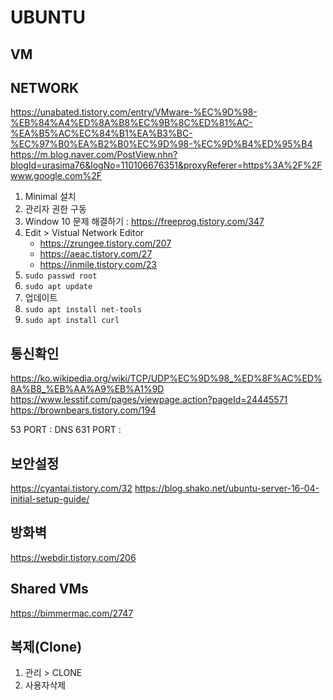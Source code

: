 # UBUNTU

## VM

## NETWORK

<https://unabated.tistory.com/entry/VMware-%EC%9D%98-%EB%84%A4%ED%8A%B8%EC%9B%8C%ED%81%AC-%EA%B5%AC%EC%84%B1%EA%B3%BC-%EC%97%B0%EA%B2%B0%EC%9D%98-%EC%9D%B4%ED%95%B4>
<https://m.blog.naver.com/PostView.nhn?blogId=urasima76&logNo=110106676351&proxyReferer=https%3A%2F%2Fwww.google.com%2F>

1. Minimal 설치
2. 관리자 권한 구동
3. Window 10 문제 해결하기 : <https://freeprog.tistory.com/347>
4. Edit > Vistual Network Editor
    - <https://zrungee.tistory.com/207>
    - <https://aeac.tistory.com/27>
    - <https://inmile.tistory.com/23>
5. `sudo passwd root`
6. `sudo apt update`
7. 업데이트
8. `sudo apt install net-tools`
9. `sudo apt install curl`

## 통신확인

<https://ko.wikipedia.org/wiki/TCP/UDP%EC%9D%98_%ED%8F%AC%ED%8A%B8_%EB%AA%A9%EB%A1%9D>
<https://www.lesstif.com/pages/viewpage.action?pageId=24445571>
<https://brownbears.tistory.com/194>

53 PORT : DNS
631 PORT :

## 보안설정

<https://cyantai.tistory.com/32>
<https://blog.shako.net/ubuntu-server-16-04-initial-setup-guide/>

## 방화벽

<https://webdir.tistory.com/206>


## Shared VMs

<https://bimmermac.com/2747>


## 복제(Clone)

1. 관리 > CLONE
2. 사용자삭제 